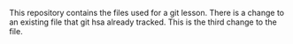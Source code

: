This repository contains the files used for a git lesson.
There is a change to an existing file that git hsa already tracked.
This is the third change to the file.
 
